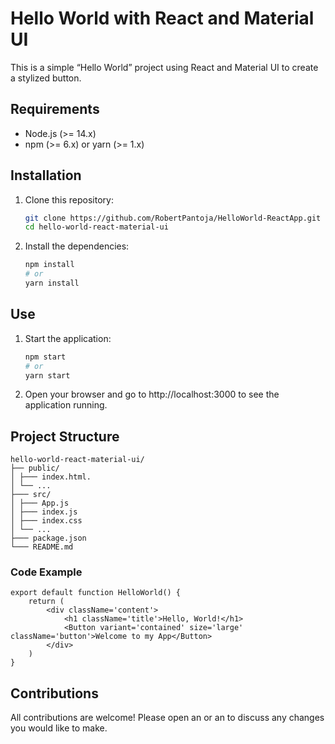 # Hello World with React and Material UI

This is a simple “Hello World” project using React and Material UI to create a stylized button.

## Requirements

- Node.js (>= 14.x)
- npm (>= 6.x) or yarn (>= 1.x)

## Installation

1. Clone this repository:
   ```bash
   git clone https://github.com/RobertPantoja/HelloWorld-ReactApp.git
   cd hello-world-react-material-ui
   ```
2. Install the dependencies:
   ```bash
   npm install
   # or
   yarn install
   ```

## Use

1. Start the application:
   ```bash
   npm start
   # or
   yarn start
   ```
2. Open your browser and go to http://localhost:3000 to see the application running.

## Project Structure

    hello-world-react-material-ui/
    ├── public/
    │ ├─── index.html.
    │ └── ...
    ├─── src/
    │ ├─── App.js
    │ ├─── index.js
    │ ├─── index.css
    │ └── ...
    ├─── package.json
    └─── README.md

### Code Example

    export default function HelloWorld() {
        return (
            <div className='content'>
                <h1 className='title'>Hello, World!</h1>
                <Button variant='contained' size='large' className='button'>Welcome to my App</Button>
            </div>
        )
    }

## Contributions

All contributions are welcome! Please open an or an to discuss any changes you would like to make.
